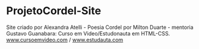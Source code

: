 # ProjetoCordel-Site
Site criado por Alexandra Atelli - Poesia Cordel por Milton Duarte - mentoria Gustavo Guanabara: Curso em Video/Estudonauta em HTML-CSS.
 www.cursoemvideo.com / www.estudauta.com
